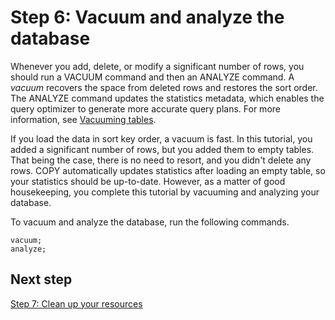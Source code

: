 # Step 6: Vacuum and analyze the database<a name="tutorial-loading-data-vacuum"></a>

Whenever you add, delete, or modify a significant number of rows, you should run a VACUUM command and then an ANALYZE command\. A *vacuum* recovers the space from deleted rows and restores the sort order\. The ANALYZE command updates the statistics metadata, which enables the query optimizer to generate more accurate query plans\. For more information, see [Vacuuming tables](t_Reclaiming_storage_space202.md)\. 

If you load the data in sort key order, a vacuum is fast\. In this tutorial, you added a significant number of rows, but you added them to empty tables\. That being the case, there is no need to resort, and you didn't delete any rows\. COPY automatically updates statistics after loading an empty table, so your statistics should be up\-to\-date\. However, as a matter of good housekeeping, you complete this tutorial by vacuuming and analyzing your database\.

To vacuum and analyze the database, run the following commands\.

```
vacuum;
analyze;
```

## Next step<a name="tutorial-loading-next-step7"></a>

[Step 7: Clean up your resources](tutorial-loading-data-clean-up.md)